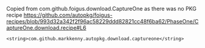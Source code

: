 Copied from com.github.foigus.download.CaptureOne as there was no PKG recipe
https://github.com/autopkg/foigus-recipes/blob/993d32a342f2f96ac58229ddd82821cc48f6ba62/PhaseOne/CaptureOne.download.recipe#L6

	<string>com.github.markkenny.autopkg.download.captureone</string>